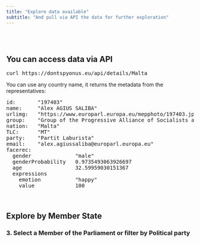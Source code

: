 ```yaml
---
title: "Explore data available"
subtitle: "And pull via API the data for further exploration"
---
```


<br>
<br>

## You can access data via API

<pre>
curl https://dontspyonus.eu/api/details/Malta
</pre>

You can use any country name, it returns the metadata from the representatives:

<pre>
id:       "197403"
name:     "Alex AGIUS SALIBA"
urlimg:   "https://www.europarl.europa.eu/mepphoto/197403.jpg"
group:    "Group of the Progressive Alliance of Socialists and Democrats in the European Parliament"
nation:   "Malta"
TLC:      "MT"
party:    "Partit Laburista"
email:    "alex.agiussaliba@europarl.europa.eu"
facerec:
  gender              "male"
  genderProbability   0.9735493063926697
  age                 32.59959030151367
  expressions	
    emotion           "happy"
    value             100
</pre>

<br />

## Explore by Member State 

<div id="member-states">
</div>

<div class="grid" id="state-list-container"></div>

### 3. Select a Member of the Parliament or filter by Political party

<div class="table" id="state-mep-container">
</div>


<script>

window.addEventListener('load', loadIsotope);

const serverAPI = 
  window.location.hostname === 'localhost' ?
  'http://localhost:2023/api' : '/api';

let faceStats = null;

async function loadIsotope() {

  const EUMS = {
    'Austria': "🇦🇹",
    'Belgium': "🇧🇪",
    'Bulgaria': "🇧🇬",
    'Croatia': "🇭🇷",
    'Cyprus': "🇨🇾",
    'Czechia': "🇨🇿",
    'Denmark': "🇩🇰",
    'Estonia': "🇪🇪",
    'Finland': "🇫🇮",
    'France': "🇫🇷",
    'Germany': "🇩🇪",
    'Greece': "🇬🇷",
    'Hungary': "🇭🇺",
    'Ireland': "🇮🇪",
    'Italy': "🇮🇹",
    'Latvia': "🇱🇻",
    'Lithuania': "🇱🇹",
    'Luxembourg': "🇱🇺",
    'Malta': "🇲🇹",
    'Netherlands': "🇳🇱",
    'Poland': "🇵🇱",
    'Portugal': "🇵🇹",
    'Romania': "🇷🇴",
    'Slovakia': "🇸🇰",
    'Slovenia': "🇸🇮",
    'Spain': "🇪🇸",
    'Sweden': "🇸🇪"
  };

  let inj = "";
  _.each(EUMS, (emoji, ms) => {
    inj += `<p class="state--name">
      <span id="${ms}" class="emoji">${emoji}</span>
      <a class="clickable-state" href="#${ms}" onclick="expandNation(${ms})">${ms}</a>
      <div class="list-of-meps" id="state-mep-container-${ms}"></div>
    </p>`;
  });
  $("#member-states").html(inj);
}

async function expandNation(e) {

  const memberState = e.id;
  const response = await fetch(`${serverAPI}/details/${memberState}`);
  const faceStats = await response.json();

  const targetId = `#state-mep-container-${memberState}`;

  const htmlblob = _.map(faceStats, function(mep, n) {
    /* TLC: "DE"
       group : "Identity and Democracy Group"
       id : "197475"
       name : "Christine ANDERSON"
       nation : "Germany"
       party : "Alternative für Deutschland"
       urlimg : "https://www.europarl.europa.eu/mepphoto/197475.jpg" */

    const emotions = _.map(mep.facerec.expressions, function(inf) {
      return `<div class="meprbi">${inf.emotion} ${inf.value}%</div>`;
    }).join('\n');

    const rv = `<div id="mep--${mep.id}" class="image-item">
      <img class="contained-image" src="${mep.urlimg}" />
      <div class="contained-info">
        <div class="mepname">${mep.name}</div>
        <div class="mepinfo">${mep.party}</div>

        <hr />
        <div class="biometry">Biometry says:</div>
        <div class="label">Gender:</div>
        <div class="mep-attributions">
          ${Math.round(100 * mep.facerec.genderProbability)}% ${mep.facerec.gender}
        </div>

        <div class="label">Age:</div>
        <div class="mep-attributions">${Math.round(mep.facerec.age)} years</div>

        <div class="label">Emotions:</div>
        ${emotions}

        <br />
      </div>
    </div>`;
    return rv;
  });
  $(targetId).html(htmlblob.join('\n'));
}

</script>
